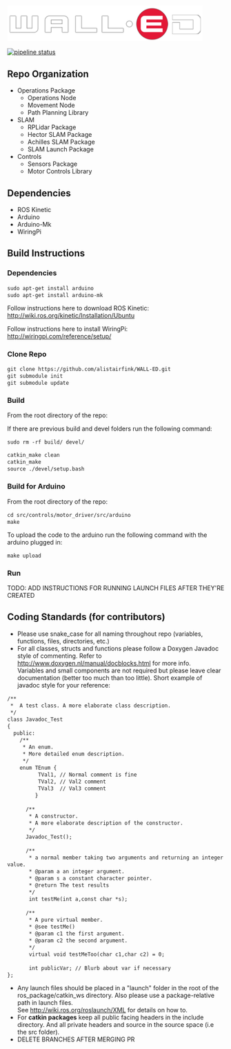 <p algin="center">
    <img src="./res/wall-ed.png" style="max-width: 90%;">
</p>

[![pipeline status](https://gitlab.com/alistairfink/WALL-ED/badges/master/pipeline.svg)](https://gitlab.com/alistairfink/WALL-ED/commits/master)

## Repo Organization
* Operations Package
  * Operations Node
  * Movement Node
  * Path Planning Library
* SLAM
  * RPLidar Package
  * Hector SLAM Package
  * Achilles SLAM Package
  * SLAM Launch Package
* Controls
  * Sensors Package
  * Motor Controls Library

## Dependencies
* ROS Kinetic
* Arduino
* Arduino-Mk
* WiringPi

## Build Instructions
### Dependencies
```
sudo apt-get install arduino
sudo apt-get install arduino-mk
```
Follow instructions here to download ROS Kinetic: http://wiki.ros.org/kinetic/Installation/Ubuntu

Follow instructions here to install WiringPi: http://wiringpi.com/reference/setup/
### Clone Repo
```
git clone https://github.com/alistairfink/WALL-ED.git
git submodule init
git submodule update
```

### Build 
From the root directory of the repo:

If there are previous build and devel folders run the following command:
```
sudo rm -rf build/ devel/
```
```
catkin_make clean
catkin_make
source ./devel/setup.bash
```

### Build for Arduino
From the root directory of the repo:
```
cd src/controls/motor_driver/src/arduino
make
```
To upload the code to the arduino run the following command with the arduino plugged in:
```
make upload
```

### Run
TODO: ADD INSTRUCTIONS FOR RUNNING LAUNCH FILES AFTER THEY'RE CREATED

## Coding Standards (for contributors)
* Please use snake_case for all naming throughout repo (variables, functions, files, directories, etc.)
* For all classes, structs and functions please follow a Doxygen Javadoc style of commenting.
   Refer to http://www.doxygen.nl/manual/docblocks.html for more info.  
   Variables and small components are not required but please leave clear documentation (better too much than too little). Short example of javadoc style for your reference:

```
/**
 *  A test class. A more elaborate class description.
 */
class Javadoc_Test
{
  public:
    /**
     * An enum.
     * More detailed enum description.
     */
    enum TEnum {
          TVal1, // Normal comment is fine
          TVal2, // Val2 comment  
          TVal3  // Val3 comment
         }

      /**
       * A constructor.
       * A more elaborate description of the constructor.
       */
      Javadoc_Test();

      /**
       * a normal member taking two arguments and returning an integer value.
       * @param a an integer argument.
       * @param s a constant character pointer.
       * @return The test results
       */
       int testMe(int a,const char *s);

      /**
       * A pure virtual member.
       * @see testMe()
       * @param c1 the first argument.
       * @param c2 the second argument.
       */
       virtual void testMeToo(char c1,char c2) = 0;

       int publicVar; // Blurb about var if necessary
};
```
* Any launch files should be placed in a "launch" folder in the root of the ros_package/catkin_ws directory. Also please use a package-relative path in launch files.  
See http://wiki.ros.org/roslaunch/XML for details on how to.
* For **catkin packages** keep all public facing headers in the include directory. And all private headers and source in the source space (i.e the src folder).
* DELETE BRANCHES AFTER MERGING PR
